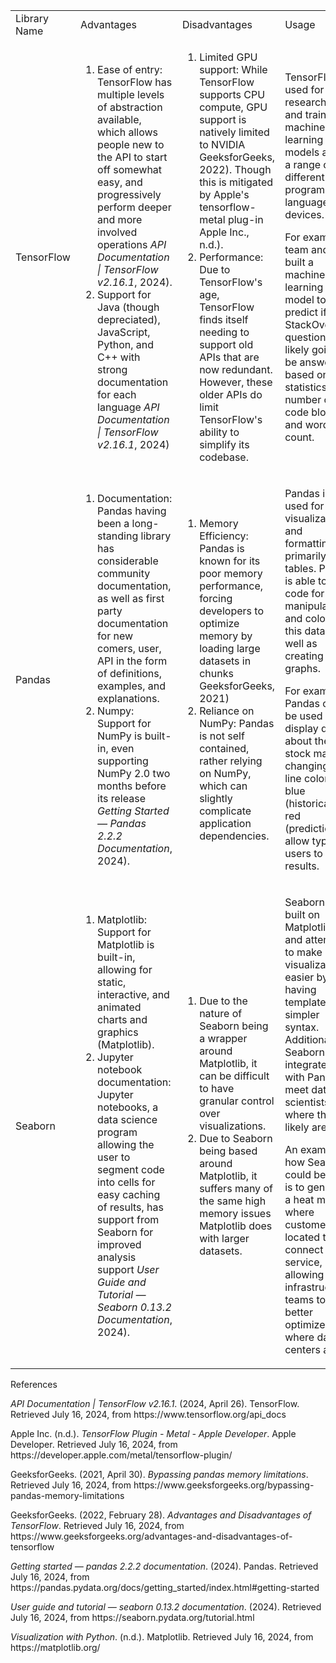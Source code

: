 <table>
<tr>
<td>Library Name</td>
<td>Advantages</td>
<td>Disadvantages</td>
<td>Usage</td>
</tr>
<tr>
<td>TensorFlow</td>
<td>
<ol>
<li>Ease of entry: TensorFlow has multiple levels of abstraction available, which allows people new to the API to start off somewhat easy, and progressively perform deeper and more involved operations <i>API Documentation | TensorFlow v2.16.1</i>, 2024).</li>
<li>Support for Java (though depreciated), JavaScript, Python, and C++ with strong documentation for each language <i>API Documentation | TensorFlow v2.16.1</i>, 2024)</li>
</ol>
</td>
<td>
<ol>
<li>Limited GPU support: While TensorFlow supports CPU compute, GPU support is natively limited to NVIDIA GeeksforGeeks, 2022). Though this is mitigated by Apple's tensorflow-metal plug-in Apple Inc., n.d.).</li>
<li>Performance: Due to TensorFlow's age, TensorFlow finds itself needing to support old APIs that are now redundant. However, these older APIs do limit TensorFlow's ability to simplify its codebase.</li>
</ol>
</td>
<td>
<p>TensorFlow is used for researching and training machine learning models across a range of different programming languages and devices.</p>
<p>For example, a team and I built a machine learning model to predict if your StackOverflow question was likely going to be answered based on statistics like number of code blocks and word count.</p>
</td>
</tr>
<tr>
<td>Pandas</td>
<td>
<ol>
<li>Documentation: Pandas having been a long-standing library has considerable community documentation, as well as first party documentation for new comers, user, API in the form of definitions, examples, and explanations.</li>
<li>Numpy: Support for NumPy is built-in, even supporting NumPy 2.0 two months before its release <i>Getting Started &mdash; Pandas 2.2.2 Documentation</i>, 2024).&nbsp;</li>
</ol>
</td>
<td>
<ol>
<li>Memory Efficiency: Pandas is known for its poor memory performance, forcing developers to optimize memory by loading large datasets in chunks GeeksforGeeks, 2021)</li>
<li>Reliance on NumPy: Pandas is not self contained, rather relying on NumPy, which can slightly complicate application dependencies.</li>
</ol>
</td>
<td>
<p>Pandas is used for data visualization and formatting, primarily 2D tables. Pandas is able to use code for manipulating and coloring this data, as well as creating graphs.</p>
<p>For example, Pandas can be used to display data about the stock market, changing the line color from blue (historical) to red (prediction) to allow typical users to asses results.</p>
</td>
</tr>
<tr>
<td>Seaborn</td>
<td>
<ol>
<li>Matplotlib: Support for Matplotlib is built-in, allowing for static, interactive, and animated charts and graphics (Matplotlib).</li>
<li>Jupyter notebook documentation: Jupyter notebooks, a data science program allowing the user to segment code into cells for easy caching of results, has support from Seaborn for improved analysis support <i>User Guide and Tutorial &mdash; Seaborn 0.13.2 Documentation</i>, 2024).</li>
</ol>
</td>
<td>
<ol>
<li>Due to the nature of Seaborn being a wrapper around Matplotlib, it can be difficult to have granular control over visualizations.</li>
<li>Due to Seaborn being based around Matplotlib, it suffers many of the same high memory issues Matplotlib does with larger datasets.</li>
</ol>
</td>
<td>
<p>Seaborn is built on Matplotlib, and attempts to make visualizations easier by having templates, and simpler syntax. Additionally, Seaborn integrates with Pandas to meet data scientists where they likely are.</p>
<p>An example of how Seaborn could be used is to generate a heat map for where customers are located that connect to a service, allowing infrastructure teams to better optimize where data centers are.</p>
</td>
</tr>
</table>

<p>References</p>
<div>
<p><i>API Documentation | TensorFlow v2.16.1</i>. (2024, April 26). TensorFlow. Retrieved July 16, 2024, from <span class="url">https://www.tensorflow.org/api_docs</span></p>
<p>Apple Inc. (n.d.). <i>TensorFlow Plugin - Metal - Apple Developer</i>. Apple Developer. Retrieved July 16, 2024, from <span class="url">https://developer.apple.com/metal/tensorflow-plugin/</span></p>
<p>GeeksforGeeks. (2021, April 30). <i>Bypassing pandas memory limitations</i>. Retrieved July 16, 2024, from <span class="url">https://www.geeksforgeeks.org/bypassing-pandas-memory-limitations</span></p>
<p>GeeksforGeeks. (2022, February 28). <i>Advantages and Disadvantages of TensorFlow</i>. Retrieved July 16, 2024, from <span class="url">https://www.geeksforgeeks.org/advantages-and-disadvantages-of-tensorflow</span></p>
<p><i>Getting started &mdash; pandas 2.2.2 documentation</i>. (2024). Pandas. Retrieved July 16, 2024, from <span class="url">https://pandas.pydata.org/docs/getting_started/index.html#getting-started</span></p>
<p><i>User guide and tutorial &mdash; seaborn 0.13.2 documentation</i>. (2024). Retrieved July 16, 2024, from <span class="url">https://seaborn.pydata.org/tutorial.html</span></p>
<p><i>Visualization with Python</i>. (n.d.). Matplotlib. Retrieved July 16, 2024, from <span class="url">https://matplotlib.org/</span></p>
</div>